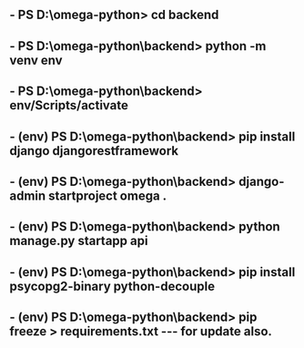 ## - PS D:\omega-python> cd backend

## - PS D:\omega-python\backend> python -m venv env

## - PS D:\omega-python\backend> env/Scripts/activate

## - (env) PS D:\omega-python\backend> pip install django djangorestframework

## - (env) PS D:\omega-python\backend> django-admin startproject omega .

## - (env) PS D:\omega-python\backend> python manage.py startapp api

## - (env) PS D:\omega-python\backend> pip install psycopg2-binary python-decouple

## - (env) PS D:\omega-python\backend> pip freeze > requirements.txt --- for update also.
